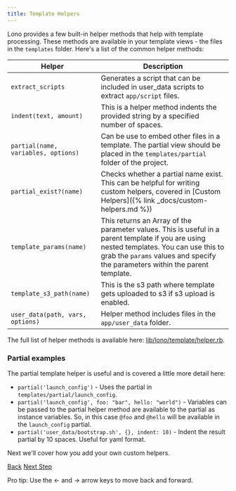 ```yaml
---
title: Template Helpers
---
```


Lono provides a few built-in helper methods that help with template processing.  These methods are available in your template views - the files in the `templates` folder.  Here's a list of the common helper methods:

Helper  | Description
------------- | -------------
`extract_scripts` | Generates a script that can be included in user_data scripts to extract `app/script` files.
`indent(text, amount)` | This is a helper method indents the provided string by a specified number of spaces.
`partial(name, variables, options)` | Can be use to embed other files in a template.  The partial view should be placed in the `templates/partial` folder of the project.
`partial_exist?(name)` | Checks whether a partial name exist. This can be helpful for writing custom helpers, covered in [Custom Helpers]({% link _docs/custom-helpers.md %})
`template_params(name)` | This returns an Array of the parameter values. This is useful in a parent template if you are using nested templates.  You can use this to grab the `params` values and specify the parameters within the parent template.
`template_s3_path(name)` | This is the s3 path where template gets uploaded to s3 if s3 upload is enabled.
`user_data(path, vars, options)`  | Helper method includes files in the `app/user_data` folder.

The full list of helper methods is available here: [lib/lono/template/helper.rb](lib/lono/template/helper.rb}).

### Partial examples

The partial template helper is useful and is covered a little more detail here:

* `partial('launch_config')` - Uses the partial in `templates/partial/launch_config`.
* `partial('launch_config', foo: "bar", hello: "world")` - Variables can be passed to the partial helper method are available to the partial as instance variables.  So, in this case `@foo` and `@hello` will be available in the `launch_config` partial.
* `partial('user_data/bootstrap.sh', {}, indent: 10)` - Indent the result partial by 10 spaces.  Useful for yaml format.

Next we'll cover how you add your own custom helpers.

<a id="prev" class="btn btn-basic" href="{% link _docs/layering.md %}">Back</a>
<a id="next" class="btn btn-primary" href="{% link _docs/custom-helpers.md %}">Next Step</a>
<p class="keyboard-tip">Pro tip: Use the <- and -> arrow keys to move back and forward.</p>
